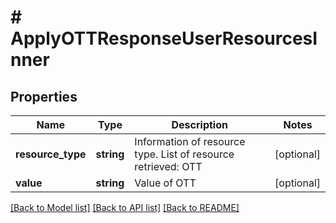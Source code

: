 # # ApplyOTTResponseUserResourcesInner

## Properties

Name | Type | Description | Notes
------------ | ------------- | ------------- | -------------
**resource_type** | **string** | Information of resource type. List of resource retrieved: OTT | [optional]
**value** | **string** | Value of OTT | [optional]

[[Back to Model list]](../../README.md#models) [[Back to API list]](../../README.md#endpoints) [[Back to README]](../../README.md)
